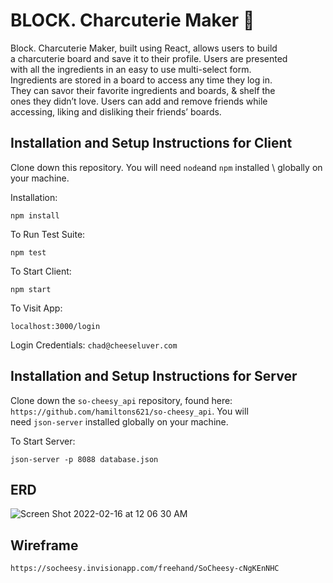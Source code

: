 
# BLOCK. Charcuterie Maker 🧀

Block. Charcuterie Maker, built using React, allows users to build \
a charcuterie board and save it to their profile. Users are presented \
with all the ingredients in an easy to use multi-select form. \
Ingredients are stored in a board to access any time they log in. \
They can savor their favorite ingredients and boards, & shelf the \
ones they didn’t love. Users can add and remove friends while \
accessing, liking and disliking their friends’ boards.

## Installation and Setup Instructions for Client

Clone down this repository. You will need `node`and `npm` installed \ 
globally on your machine.  

Installation:

`npm install`  

To Run Test Suite:  

`npm test`  

To Start Client:

`npm start`

To Visit App:

`localhost:3000/login`

Login Credentials: 
`chad@cheeseluver.com`

## Installation and Setup Instructions for Server

Clone down the `so-cheesy_api` repository, found here: \
`https://github.com/hamiltons621/so-cheesy_api`. You will \
need `json-server` installed globally on your machine.

To Start Server:

`json-server -p 8088 database.json`

## ERD

![Screen Shot 2022-02-16 at 12 06 30 AM](https://user-images.githubusercontent.com/81783826/154206573-53cdb833-a475-49fd-a340-b72594a5d9ee.png)


## Wireframe

`https://socheesy.invisionapp.com/freehand/SoCheesy-cNgKEnNHC`


